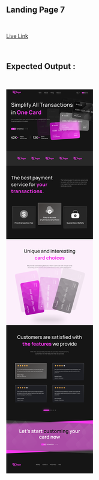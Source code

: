 ## Landing Page 7
<br>

[Live Link](https://priyanshi-landingpage-seven.netlify.app/)

<br>


## Expected Output :
<br>

![Landing Page Output](./Output.png)
